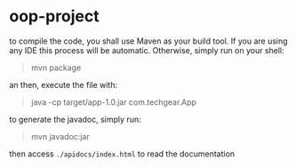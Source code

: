 # oop-project

to compile the code, you shall use Maven as your build tool. If you are using any IDE this process will be automatic. Otherwise, simply run on your shell:
> mvn package

an then, execute the file with:
> java -cp target/app-1.0.jar com.techgear.App

to generate the javadoc, simply run:
> mvn javadoc:jar

then access `./apidocs/index.html` to read the documentation
